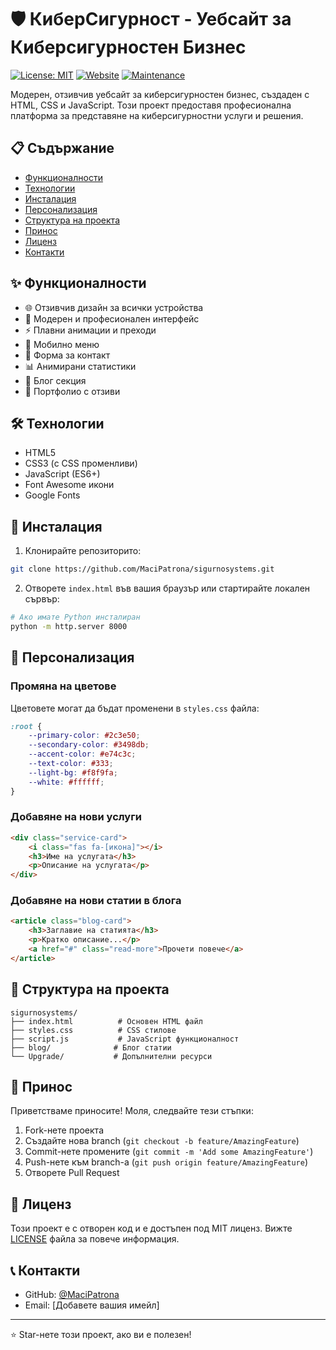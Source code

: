 # 🛡️ КиберСигурност - Уебсайт за Киберсигурностен Бизнес

[![License: MIT](https://img.shields.io/badge/License-MIT-yellow.svg)](https://opensource.org/licenses/MIT)
[![Website](https://img.shields.io/website?url=https://github.com/MaciPatrona)](https://github.com/MaciPatrona)
[![Maintenance](https://img.shields.io/badge/Maintained%3F-yes-green.svg)](https://github.com/MaciPatrona)

Модерен, отзивчив уебсайт за киберсигурностен бизнес, създаден с HTML, CSS и JavaScript. Този проект предоставя професионална платформа за представяне на киберсигурностни услуги и решения.

## 📋 Съдържание

- [Функционалности](#функционалности)
- [Технологии](#технологии)
- [Инсталация](#инсталация)
- [Персонализация](#персонализация)
- [Структура на проекта](#структура-на-проекта)
- [Принос](#принос)
- [Лиценз](#лиценз)
- [Контакти](#контакти)

## ✨ Функционалности

- 🌐 Отзивчив дизайн за всички устройства
- 🎨 Модерен и професионален интерфейс
- ⚡ Плавни анимации и преходи
- 📱 Мобилно меню
- 📝 Форма за контакт
- 📊 Анимирани статистики
- 📰 Блог секция
- 💼 Портфолио с отзиви

## 🛠️ Технологии

- HTML5
- CSS3 (с CSS променливи)
- JavaScript (ES6+)
- Font Awesome икони
- Google Fonts

## 🚀 Инсталация

1. Клонирайте репозиторито:
```bash
git clone https://github.com/MaciPatrona/sigurnosystems.git
```

2. Отворете `index.html` във вашия браузър или стартирайте локален сървър:
```bash
# Ако имате Python инсталиран
python -m http.server 8000
```

## 🎨 Персонализация

### Промяна на цветове

Цветовете могат да бъдат променени в `styles.css` файла:

```css
:root {
    --primary-color: #2c3e50;
    --secondary-color: #3498db;
    --accent-color: #e74c3c;
    --text-color: #333;
    --light-bg: #f8f9fa;
    --white: #ffffff;
}
```

### Добавяне на нови услуги

```html
<div class="service-card">
    <i class="fas fa-[икона]"></i>
    <h3>Име на услугата</h3>
    <p>Описание на услугата</p>
</div>
```

### Добавяне на нови статии в блога

```html
<article class="blog-card">
    <h3>Заглавие на статията</h3>
    <p>Кратко описание...</p>
    <a href="#" class="read-more">Прочети повече</a>
</article>
```

## 📁 Структура на проекта

```
sigurnosystems/
├── index.html          # Основен HTML файл
├── styles.css          # CSS стилове
├── script.js           # JavaScript функционалност
├── blog/              # Блог статии
└── Upgrade/           # Допълнителни ресурси
```

## 🤝 Принос

Приветстваме приносите! Моля, следвайте тези стъпки:

1. Fork-нете проекта
2. Създайте нова branch (`git checkout -b feature/AmazingFeature`)
3. Commit-нете промените (`git commit -m 'Add some AmazingFeature'`)
4. Push-нете към branch-а (`git push origin feature/AmazingFeature`)
5. Отворете Pull Request

## 📄 Лиценз

Този проект е с отворен код и е достъпен под MIT лиценз. Вижте [LICENSE](LICENSE) файла за повече информация.

## 📞 Контакти

- GitHub: [@MaciPatrona](https://github.com/MaciPatrona)
- Email: [Добавете вашия имейл]

---

⭐ Star-нете този проект, ако ви е полезен! 